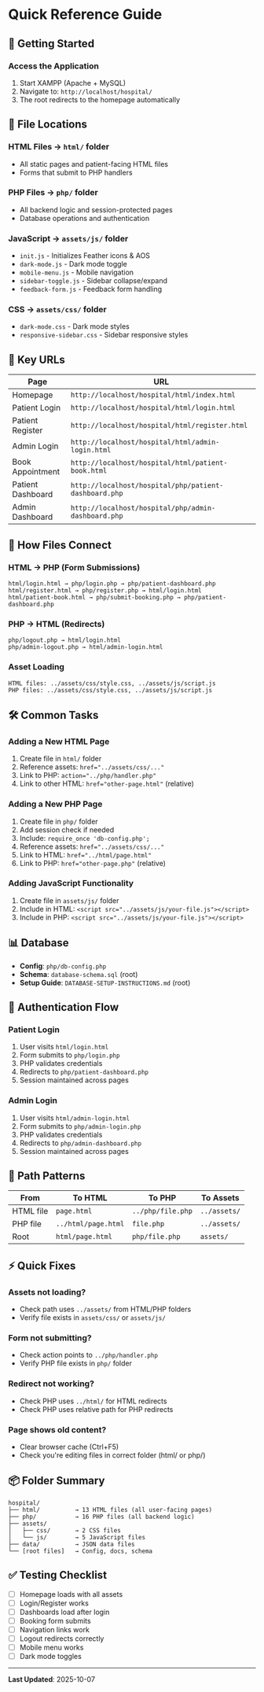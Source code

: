 # Quick Reference Guide

## 🚀 Getting Started

### Access the Application
1. Start XAMPP (Apache + MySQL)
2. Navigate to: `http://localhost/hospital/`
3. The root redirects to the homepage automatically

## 📁 File Locations

### HTML Files → `html/` folder
- All static pages and patient-facing HTML files
- Forms that submit to PHP handlers

### PHP Files → `php/` folder  
- All backend logic and session-protected pages
- Database operations and authentication

### JavaScript → `assets/js/` folder
- `init.js` - Initializes Feather icons & AOS
- `dark-mode.js` - Dark mode toggle
- `mobile-menu.js` - Mobile navigation
- `sidebar-toggle.js` - Sidebar collapse/expand
- `feedback-form.js` - Feedback form handling

### CSS → `assets/css/` folder
- `dark-mode.css` - Dark mode styles
- `responsive-sidebar.css` - Sidebar responsive styles

## 🔗 Key URLs

| Page | URL |
|------|-----|
| Homepage | `http://localhost/hospital/html/index.html` |
| Patient Login | `http://localhost/hospital/html/login.html` |
| Patient Register | `http://localhost/hospital/html/register.html` |
| Admin Login | `http://localhost/hospital/html/admin-login.html` |
| Book Appointment | `http://localhost/hospital/html/patient-book.html` |
| Patient Dashboard | `http://localhost/hospital/php/patient-dashboard.php` |
| Admin Dashboard | `http://localhost/hospital/php/admin-dashboard.php` |

## 🔄 How Files Connect

### HTML → PHP (Form Submissions)
```
html/login.html → php/login.php → php/patient-dashboard.php
html/register.html → php/register.php → html/login.html
html/patient-book.html → php/submit-booking.php → php/patient-dashboard.php
```

### PHP → HTML (Redirects)
```
php/logout.php → html/login.html
php/admin-logout.php → html/admin-login.html
```

### Asset Loading
```
HTML files: ../assets/css/style.css, ../assets/js/script.js
PHP files: ../assets/css/style.css, ../assets/js/script.js
```

## 🛠️ Common Tasks

### Adding a New HTML Page
1. Create file in `html/` folder
2. Reference assets: `href="../assets/css/..."`
3. Link to PHP: `action="../php/handler.php"`
4. Link to other HTML: `href="other-page.html"` (relative)

### Adding a New PHP Page
1. Create file in `php/` folder
2. Add session check if needed
3. Include: `require_once 'db-config.php';`
4. Reference assets: `href="../assets/css/..."`
5. Link to HTML: `href="../html/page.html"`
6. Link to PHP: `href="other-page.php"` (relative)

### Adding JavaScript Functionality
1. Create file in `assets/js/` folder
2. Include in HTML: `<script src="../assets/js/your-file.js"></script>`
3. Include in PHP: `<script src="../assets/js/your-file.js"></script>`

## 📊 Database

- **Config**: `php/db-config.php`
- **Schema**: `database-schema.sql` (root)
- **Setup Guide**: `DATABASE-SETUP-INSTRUCTIONS.md` (root)

## 🔐 Authentication Flow

### Patient Login
1. User visits `html/login.html`
2. Form submits to `php/login.php`
3. PHP validates credentials
4. Redirects to `php/patient-dashboard.php`
5. Session maintained across pages

### Admin Login
1. User visits `html/admin-login.html`
2. Form submits to `php/admin-login.php`
3. PHP validates credentials
4. Redirects to `php/admin-dashboard.php`
5. Session maintained across pages

## 📝 Path Patterns

| From | To HTML | To PHP | To Assets |
|------|---------|--------|-----------|
| HTML file | `page.html` | `../php/file.php` | `../assets/` |
| PHP file | `../html/page.html` | `file.php` | `../assets/` |
| Root | `html/page.html` | `php/file.php` | `assets/` |

## ⚡ Quick Fixes

### Assets not loading?
- Check path uses `../assets/` from HTML/PHP folders
- Verify file exists in `assets/css/` or `assets/js/`

### Form not submitting?
- Check action points to `../php/handler.php`
- Verify PHP file exists in `php/` folder

### Redirect not working?
- Check PHP uses `../html/` for HTML redirects
- Check PHP uses relative path for PHP redirects

### Page shows old content?
- Clear browser cache (Ctrl+F5)
- Check you're editing files in correct folder (html/ or php/)

## 📦 Folder Summary

```
hospital/
├── html/          → 13 HTML files (all user-facing pages)
├── php/           → 16 PHP files (all backend logic)
├── assets/
│   ├── css/       → 2 CSS files
│   └── js/        → 5 JavaScript files
├── data/          → JSON data files
└── [root files]   → Config, docs, schema
```

## ✅ Testing Checklist

- [ ] Homepage loads with all assets
- [ ] Login/Register works
- [ ] Dashboards load after login
- [ ] Booking form submits
- [ ] Navigation links work
- [ ] Logout redirects correctly
- [ ] Mobile menu works
- [ ] Dark mode toggles

---
**Last Updated**: 2025-10-07
